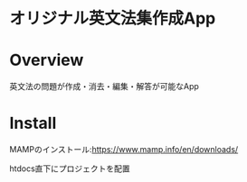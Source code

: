 # オリジナル英文法集作成App

# Overview
英文法の問題が作成・消去・編集・解答が可能なApp

# Install
MAMPのインストール:https://www.mamp.info/en/downloads/

htdocs直下にプロジェクトを配置
